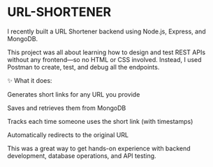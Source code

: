 # URL-SHORTENER
I recently built a URL Shortener backend using Node.js, Express, and MongoDB.

This project was all about learning how to design and test REST APIs without any frontend—so no HTML or CSS involved. Instead, I used Postman to create, test, and debug all the endpoints.

✨ What it does:

Generates short links for any URL you provide

Saves and retrieves them from MongoDB

Tracks each time someone uses the short link (with timestamps)

Automatically redirects to the original URL

This was a great way to get hands-on experience with backend development, database operations, and API testing.
